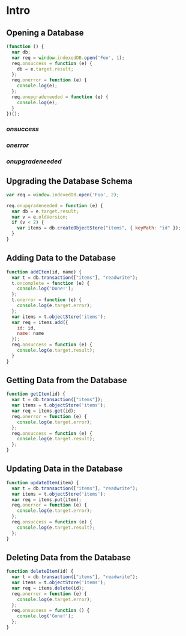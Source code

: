 # Intro

## Opening a Database

```javascript
(function () {
  var db;
  var req = window.indexedDB.open('Foo', 1);
  req.onsuccess = function (e) {
    db = e.target.result;
  };
  req.onerror = function (e) {
    console.log(e);
  };
  req.onupgradeneeded = function (e) {
    console.log(e);
  }
})();
```

### _onsuccess_



### _onerror_



### _onupgradeneeded_


## Upgrading the Database Schema

```javascript
var req = window.indexedDB.open('Foo', 2);
```

```javascript
req.onupgradeneeded = function (e) {
  var db = e.target.result;
  var v = e.oldVersion;
  if (v < 2) {
    var items = db.createObjectStore("items", { keyPath: "id" });
  }
}
```

## Adding Data to the Database

```javascript
function addItem(id, name) {
  var t = db.transaction(["items"], "readwrite");
  t.oncomplete = function (e) {
    console.log('Done!');
  };
  t.onerror = function (e) {
    console.log(e.target.error);
  };
  var items = t.objectStore('items');
  var req = items.add({
    id: id,
    name: name
  });
  req.onsuccess = function (e) {
    console.log(e.target.result);
  }
}
```

## Getting Data from the Database

```javascript
function getItem(id) {
  var t = db.transaction(["items"]);
  var items = t.objectStore('items');
  var req = items.get(id);
  req.onerror = function (e) {
    console.log(e.target.error);
  };
  req.onsuccess = function (e) {
    console.log(e.target.result);
  };
}
```

## Updating Data in the Database

```javascript
function updateItem(item) {
  var t = db.transaction(["items"], "readwrite");
  var items = t.objectStore('items');
  var req = items.put(item);
  req.onerror = function (e) {
    console.log(e.target.error);
  };
  req.onsuccess = function (e) {
    console.log(e.target.result);
  };
}
```

## Deleting Data from the Database

```javascript
function deleteItem(id) {
  var t = db.transaction(["items"], "readwrite");
  var items = t.objectStore('items');
  var req = items.delete(id);
  req.onerror = function (e) {
    console.log(e.target.error);
  };
  req.onsuccess = function () {
    console.log('Gone!');
  };
}
```

